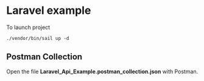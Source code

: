 # Laravel example

To launch project

`./vendor/bin/sail up -d`
## Postman Collection

Open the file **Laravel_Api_Example.postman_collection.json** with Postman.


